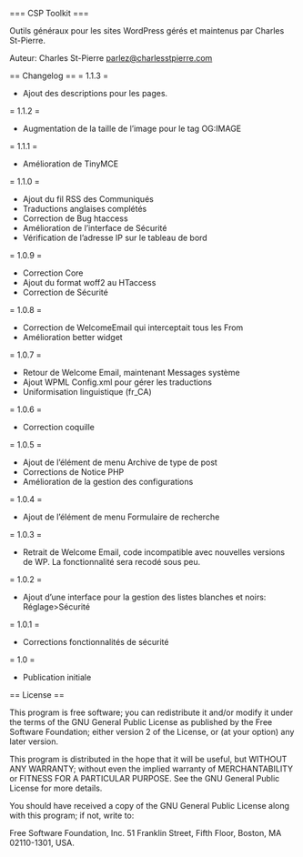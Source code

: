 === CSP Toolkit ===

Outils généraux pour les sites WordPress gérés et maintenus par Charles St-Pierre.

Auteur: Charles St-Pierre
parlez@charlesstpierre.com


== Changelog ==
= 1.1.3 =
* Ajout des descriptions pour les pages.

= 1.1.2 =
* Augmentation de la taille de l’image pour le tag OG:IMAGE

= 1.1.1 =
* Amélioration de TinyMCE

= 1.1.0 =
* Ajout du fil RSS des Communiqués
* Traductions anglaises complétés
* Correction de Bug htaccess
* Amélioration de l’interface de Sécurité
* Vérification de l’adresse IP sur le tableau de bord

= 1.0.9 =
* Correction Core
* Ajout du format woff2 au HTaccess
* Correction de Sécurité

= 1.0.8 =
* Correction de WelcomeEmail qui interceptait tous les From
* Amélioration better widget

= 1.0.7 =
* Retour de Welcome Email, maintenant Messages système
* Ajout WPML Config.xml pour gérer les traductions
* Uniformisation linguistique (fr_CA)

= 1.0.6 =
* Correction coquille

= 1.0.5 =
* Ajout de l’élément de menu Archive de type de post
* Corrections de Notice PHP
* Amélioration de la gestion des configurations

= 1.0.4 =
* Ajout de l’élément de menu Formulaire de recherche

= 1.0.3 =
* Retrait de Welcome Email, code incompatible avec nouvelles versions de WP. La fonctionnalité sera recodé sous peu.

= 1.0.2 =
* Ajout d’une interface pour la gestion des listes blanches et noirs: Réglage>Sécurité

= 1.0.1 =
* Corrections fonctionnalités de sécurité

= 1.0 =
* Publication initiale


== License ==


This program is free software; you can redistribute it and/or modify it under the terms of the GNU General Public License as published by the Free Software Foundation; either version 2 of the License, or (at your option) any later version.

This program is distributed in the hope that it will be useful, but WITHOUT ANY WARRANTY; without even the implied warranty of MERCHANTABILITY or FITNESS FOR A PARTICULAR PURPOSE.  See the GNU General Public License for more details.

You should have received a copy of the GNU General Public License along with this program; if not, write to:

Free Software Foundation, Inc.
51 Franklin Street, Fifth Floor,
Boston, MA
02110-1301, USA.